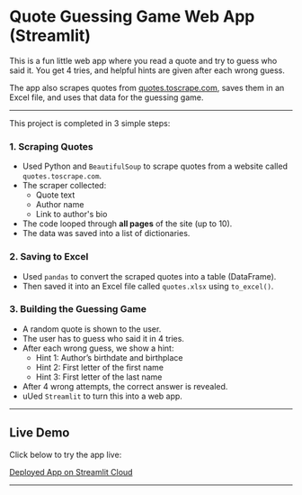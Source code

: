 #  Quote Guessing Game Web App (Streamlit)

This is a fun little web app where you read a quote and try to guess who said it. You get 4 tries, and helpful hints are given after each wrong guess.

The app also scrapes quotes from [quotes.toscrape.com](http://quotes.toscrape.com), saves them in an Excel file, and uses that data for the guessing game.

---

This project is completed in 3 simple steps:

### 1. **Scraping Quotes**
- Used Python and `BeautifulSoup` to scrape quotes from a website called `quotes.toscrape.com`.
- The scraper collected:
  - Quote text
  - Author name
  - Link to author's bio
- The code looped through **all pages** of the site (up to 10).
- The data was saved into a list of dictionaries.

### 2. **Saving to Excel**
- Used `pandas` to convert the scraped quotes into a table (DataFrame).
- Then  saved it into an Excel file called `quotes.xlsx` using `to_excel()`.

### 3. **Building the Guessing Game**
- A random quote is shown to the user.
- The user has to guess who said it in 4 tries.
- After each wrong guess, we show a hint:
  - Hint 1: Author’s birthdate and birthplace
  - Hint 2: First letter of the first name
  - Hint 3: First letter of the last name
- After 4 wrong attempts, the correct answer is revealed.
- uUed `Streamlit` to turn this into a web app.

---

##  Live Demo

Click below to try the app live:

 [Deployed App on Streamlit Cloud](https://quotes-guessing-game.streamlit.app/)

---


